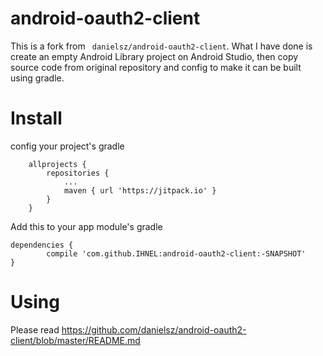 # android-oauth2-client
This is a fork from ` danielsz/android-oauth2-client`. What I have done is create an empty Android Library project on Android Studio, then copy source code from original repository and config to make it can be built using gradle.


# Install

config your project's gradle
```
	allprojects {
		repositories {
			...
			maven { url 'https://jitpack.io' }
		}
	}
  ```
Add this to your app module's gradle

	dependencies {
	        compile 'com.github.IHNEL:android-oauth2-client:-SNAPSHOT'
	}
  
  
  # Using
  Please read https://github.com/danielsz/android-oauth2-client/blob/master/README.md
